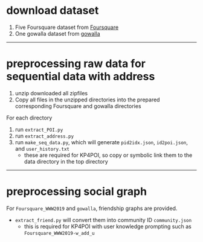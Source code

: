 # download dataset
1. Five Foursquare dataset from [Foursquare](https://sites.google.com/site/yangdingqi/home/foursquare-dataset)
2. One gowalla dataset from [gowalla](https://snap.stanford.edu/data/loc-gowalla.html)

---
# preprocessing raw data for sequential data with address
1. unzip downloaded all zipfiles
2. Copy all files in the unzipped directories into the prepared corresponding Foursquare and gowalla directories

For each directory
1. run `extract_POI.py`
2. run `extract_address.py`
3. run `make_seq_data.py`, which will generate `pid2idx.json`, `id2poi.json`, and `user_history.txt`
    - these are required for KP4POI, so copy or symbolic link them to the data directory in the top directory

---
# preprocessing social graph
For `Foursquare_WWW2019` and `gowalla`, friendship graphs are provided.
- `extract_friend.py` will convert them into community ID `community.json`
   - this is required for KP4POI with user knowledge prompting such as `Foursquare_WWW2019-w_add_u`

